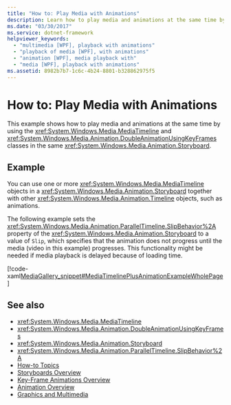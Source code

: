 ```yaml
---
title: "How to: Play Media with Animations"
description: Learn how to play media and animations at the same time by using the MediaTimeline and DoubleAnimationUsingKeyFrames classes in the same Storyboard.
ms.date: "03/30/2017"
ms.service: dotnet-framework
helpviewer_keywords: 
  - "multimedia [WPF], playback with animations"
  - "playback of media [WPF], with animations"
  - "animation [WPF], media playback with"
  - "media [WPF], playback with animations"
ms.assetid: 8982b7b7-1c6c-4b24-8801-b328862975f5
---
```

# How to: Play Media with Animations

This example shows how to play media and animations at the same time by using the <xref:System.Windows.Media.MediaTimeline> and <xref:System.Windows.Media.Animation.DoubleAnimationUsingKeyFrames> classes in the same <xref:System.Windows.Media.Animation.Storyboard>.  
  
## Example  

You can use one or more <xref:System.Windows.Media.MediaTimeline> objects in a <xref:System.Windows.Media.Animation.Storyboard> together with other <xref:System.Windows.Media.Animation.Timeline> objects, such as animations.  
  
The following example sets the <xref:System.Windows.Media.Animation.ParallelTimeline.SlipBehavior%2A> property of the <xref:System.Windows.Media.Animation.Storyboard> to a value of `Slip`, which specifies that the animation does not progress until the media (video in this example) progresses. This functionality might be needed if media playback is delayed because of loading time.  
  
[!code-xaml[MediaGallery_snippet#MediaTimelinePlusAnimationExampleWholePage](~/samples/snippets/csharp/VS_Snippets_Wpf/MediaGallery_snippet/CSharp/MediaTimelinePlusAnimationExample.xaml#mediatimelineplusanimationexamplewholepage)]  
  
## See also

- <xref:System.Windows.Media.MediaTimeline>
- <xref:System.Windows.Media.Animation.DoubleAnimationUsingKeyFrames>
- <xref:System.Windows.Media.Animation.Storyboard>
- <xref:System.Windows.Media.Animation.ParallelTimeline.SlipBehavior%2A>
- [How-to Topics](audio-and-video-how-to-topics.md)
- [Storyboards Overview](storyboards-overview.md)
- [Key-Frame Animations Overview](key-frame-animations-overview.md)
- [Animation Overview](animation-overview.md)
- [Graphics and Multimedia](index.md)
